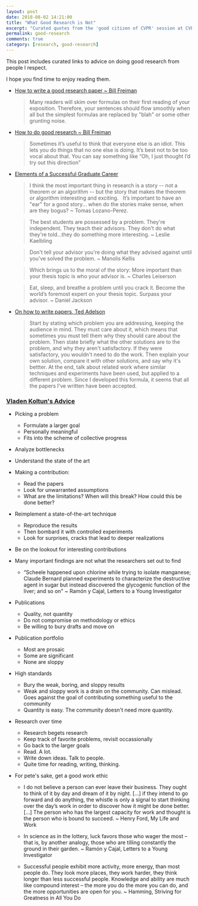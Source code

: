 ```yaml
---
layout: post
date: 2018-08-02 14:21:00
title: "What Good Research is Not"
excerpt: "Curated quotes from the 'good citizen of CVPR' session at CVPR 2018."
permalink: good-research
comments: true
category: [research, good-research]
---
```

This post includes curated links to advice on doing good research from people I respect.

I hope you find time to enjoy reading them.

+ [How to write a good research paper ~ Bill Freiman](https://www.cc.gatech.edu/~parikh/citizenofcvpr/static/slides/freeman_how_to_write_papers.pdf)

  > Many readers will skim over formulas on their first reading of your exposition. Therefore, your sentences should flow smoothly when all but the simplest formulas are replaced by "blah" or some other grunting noise.

+ [How to do good research ~ Bill Freiman](http://people.csail.mit.edu/billf/publications/How_To_Do_Research.pdf)

    > Sometimes it’s useful to think that everyone else is an idiot. This lets you do things that no one else is doing. It’s best not to be too vocal about that. You can say something like “Oh, I just thought I’d try out this direction”

+ [Elements of a Successful Graduate Career](http://people.csail.mit.edu/billf/talks/10minFreeman2013.pdf)

    > I think the most important thing in research is a story -- not a theorem or an algorithm -- but the story that makes the theorem or algorithm interesting and exciting.   It’s important to have an "ear" for a good story... when do the stories make sense, when are they bogus? ~ Tomas Lozano-Perez.

    > The best students are possessed by a problem. They're independent. They teach their advisors. They don't do what they're told...they do something more interesting. ~ Leslie Kaelbling

    > Don't tell your advisor you're doing what they advised against until you’ve solved the problem. ~ Manolis Kellis

    > Which brings us to the moral of the story: More important than your thesis topic is who your advisor is. ~ Charles Leiserson  

    > Eat, sleep, and breathe a problem until you crack it. Become the world’s foremost expert on your thesis topic. Surpass your advisor.  ~ Daniel Jackson

+ [On how to write papers, Ted Adelson](http://www.ai.mit.edu/courses/6.899/papers/ted.htm)
    >  Start by stating which problem you are addressing, keeping the audience in mind.  They must care about it, which means that sometimes you must tell them why they should care about the problem.  Then state briefly what the other solutions are to the problem, and why they aren't satisfactory.  If they were satisfactory, you wouldn't need to do the work.  Then explain your own solution, compare it with other solutions, and say why it's bettter.  At the end, talk about related work where similar techniques and experiments have been used, but applied to a different problem.  Since I developed this formula, it seems that all the papers I've written have been accepted.

### [Vladen Koltun's Advice](https://www.cc.gatech.edu/~parikh/citizenofcvpr/static/slides/koltun_doing_good_research.pdf)
+ Picking a problem
  - Formulate a larger goal
  - Personally meaningful
  - Fits into the scheme of collective progress
+ Analyze bottlenecks
+ Understand the state of the art

+ Making a contribution:
  - Read the papers
  - Look for unwarranted assumptions
  - What are the limitations? When will this break? How could this be done better?

+ Reimplement a state-of-the-art technique  
  - Reproduce the results
  - Then bombard it with controlled experiments
  - Look for surprises, cracks that lead to deeper realizations

+ Be on the lookout for interesting contributions
+ Many important findings are not what the researchers set out to find
  - “Scheele happened upon chlorine while trying to isolate manganese; Claude Bernard planned experiments to characterize the destructive agent in sugar but instead discovered the glycogenic function of the liver; and so on"
     ~ Ramón y Cajal, Letters to a Young Investigator


+ Publications
  - Quality, not quantity
  - Do not compromise on methodology or ethics
  - Be willing to bury drafts and move on

+ Publication portfolio
  - Most are prosaic
  - Some are significant
  - None are sloppy

+ High standards
  - Bury the weak, boring, and sloppy results
  - Weak and sloppy work is a drain on the community. Can mislead. Goes against the goal of contributing something useful to the community
  - Quantity is easy. The community doesn't need more quantity.

+ Research over time
  - Research begets research
  - Keep track of favorite problems, revisit occassionally
  - Go back to the larger goals
  - Read. A lot.
  - Write down ideas. Talk to people.
  - Quite time for reading, writing, thinking.

+ For pete's sake, get a good work ethic
  - I do not believe a person can ever leave their business. They ought to think of it by day and dream of it by night. […] if they intend to go forward and do anything, the whistle is only a signal to start thinking over the day’s work in order to discover how it might be done better. […] The person who has the largest capacity for work and thought is the person who is bound to succeed.
      ~ Henry Ford, My Life and Work

  - In science as in the lottery, luck favors those who wager the most – that is, by another analogy, those who are tilling constantly the ground in their garden.
        ~ Ramón y Cajal, Letters to a Young Investigator

  -  Successful people exhibit more activity, more energy, than most people do. They look more places, they work harder, they think longer than less successful people. Knowledge and ability are much like compound interest – the more you do the more you can do, and the more opportunities are open for you.
        ~ Hamming, Striving for Greatness in All You Do
